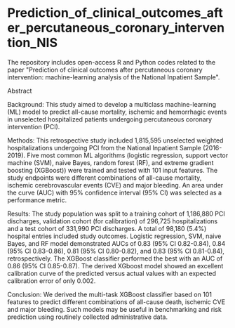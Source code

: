 # Prediction_of_clinical_outcomes_after_percutaneous_coronary_intervention_NIS
The repository includes open-access R and Python codes related to the paper "Prediction of clinical outcomes after percutaneous coronary intervention: machine-learning analysis of the National Inpatient Sample".

Abstract

Background: This study aimed to develop a multiclass machine-learning (ML) model to predict all-cause mortality, ischemic and hemorrhagic events in unselected hospitalized patients undergoing percutaneous coronary intervention (PCI).

Methods: This retrospective study included 1,815,595 unselected weighted hospitalizations undergoing PCI from the National Inpatient Sample (2016-2019). Five most common ML algorithms (logistic regression, support vector machine (SVM), naive Bayes, random forest (RF), and extreme gradient boosting (XGBoost)) were trained and tested with 101 input features. The study endpoints were different combinations of all-cause mortality, ischemic cerebrovascular events (CVE) and major bleeding. An area under the curve (AUC) with 95% confidence interval (95% CI) was selected as a performance metric.

Results: The study population was split to a training cohort of 1,186,880 PCI discharges, validation cohort (for calibration) of 296,725 hospitalizations and a test cohort of 331,990 PCI discharges. A total of 98,180 (5.4%) hospital entries included study outcomes. Logistic regression, SVM, naive Bayes, and RF model demonstrated AUCs of 0.83 (95% CI 0.82-0.84), 0.84 (95% CI 0.83-0.86), 0.81 (95% CI 0.80-0.82), and 0.83 (95% CI 0.81-0.84), retrospectively. The XGBoost classifier performed the best with an AUC of 0.86 (95% CI 0.85-0.87). The derived XGboost model showed an excellent calibration curve of the predicted versus actual values with an expected calibration error of only 0.002.

Conclusion: We derived the multi-task XGBoost classifier based on 101 features to predict different combinations of all-cause death, ischemic CVE and major bleeding. Such models may be useful in benchmarking and risk prediction using routinely collected administrative data.
